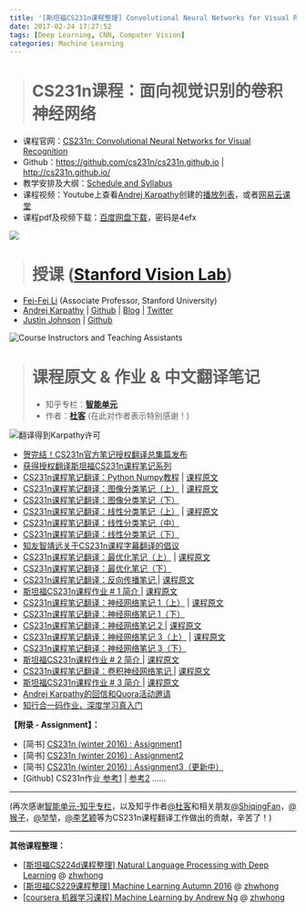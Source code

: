 ```yaml
---
title: '[斯坦福CS231n课程整理] Convolutional Neural Networks for Visual Recognition(附翻译，作业)'
date: 2017-02-24 17:27:52
tags: [Deep Learning, CNN, Computer Vision]
categories: Machine Learning
---
```


> # CS231n课程：面向视觉识别的卷积神经网络

- 课程官网：[CS231n: Convolutional Neural Networks for Visual Recognition](http://cs231n.stanford.edu/)
- Github：https://github.com/cs231n/cs231n.github.io | http://cs231n.github.io/
- 教学安排及大纲：[Schedule and Syllabus](http://vision.stanford.edu/teaching/cs231n/syllabus.html)
- 课程视频：Youtube上查看[Andrej Karpathy](https://link.zhihu.com/?target=https%3A//www.youtube.com/channel/UCPk8m_r6fkUSYmvgCBwq-sw)创建的[播放列表](https://link.zhihu.com/?target=https%3A//www.youtube.com/playlist%3Flist%3DPLkt2uSq6rBVctENoVBg1TpCC7OQi31AlC)，或者[网易云课堂](http://study.163.com/course/introduction/1003223001.htm#/courseDetail)
- 课程pdf及视频下载：[百度网盘下载](https://pan.baidu.com/s/1eRHH4L8)，密码是4efx

<!--more-->

![](http://upload-images.jianshu.io/upload_images/145616-a0eeadfcd667b7bb.png?imageMogr2/auto-orient/strip%7CimageView2/2/w/1240)

> # 授课 ([Stanford Vision Lab](http://vision.stanford.edu/index.html))

- [Fei-Fei Li](http://vision.stanford.edu/feifeili/) (Associate Professor, Stanford University)
- [Andrej Karpathy](http://cs.stanford.edu/people/karpathy/) | [Github](https://github.com/karpathy) | [Blog](http://karpathy.github.io/) | [Twitter](https://twitter.com/karpathy)
- [Justin Johnson](http://cs.stanford.edu/people/jcjohns/) | [Github](https://github.com/jcjohnson)

![Course Instructors and Teaching Assistants](http://upload-images.jianshu.io/upload_images/145616-df9eb2f6ea9512fb.png?imageMogr2/auto-orient/strip%7CimageView2/2/w/1240)

> # 课程原文 & 作业 & 中文翻译笔记
> - 知乎专栏：[**智能单元**](https://zhuanlan.zhihu.com/intelligentunit)
> - 作者：[**杜客**](https://www.zhihu.com/people/du-ke/answers) (在此对作者表示特别感谢！)

![翻译得到Karpathy许可](http://upload-images.jianshu.io/upload_images/145616-3b415a85af702e04.png?imageMogr2/auto-orient/strip%7CimageView2/2/w/1240)

- [贺完结！CS231n官方笔记授权翻译总集篇发布](https://zhuanlan.zhihu.com/p/21930884?refer=intelligentunit)
- [获得授权翻译斯坦福CS231n课程笔记系列](https://zhuanlan.zhihu.com/p/20870307?refer=intelligentunit)
- [CS231n课程笔记翻译：Python Numpy教程](https://zhuanlan.zhihu.com/p/20878530?refer=intelligentunit) | [课程原文](http://cs231n.github.io/python-numpy-tutorial/)
- [CS231n课程笔记翻译：图像分类笔记（上）](https://zhuanlan.zhihu.com/p/20894041?refer=intelligentunit) | [课程原文](http://cs231n.github.io/classification/)
- [CS231n课程笔记翻译：图像分类笔记（下）](https://zhuanlan.zhihu.com/p/20900216?refer=intelligentunit)
- [CS231n课程笔记翻译：线性分类笔记（上）](https://zhuanlan.zhihu.com/p/20918580?refer=intelligentunit) | [课程原文](http://cs231n.github.io/linear-classify/)
- [CS231n课程笔记翻译：线性分类笔记（中）](https://zhuanlan.zhihu.com/p/20945670?refer=intelligentunit)
- [CS231n课程笔记翻译：线性分类笔记（下）](https://zhuanlan.zhihu.com/p/21102293?refer=intelligentunit)
- [知友智靖远关于CS231n课程字幕翻译的倡议 ](https://zhuanlan.zhihu.com/p/21354230?refer=intelligentunit)
- [CS231n课程笔记翻译：最优化笔记（上）](https://zhuanlan.zhihu.com/p/21360434?refer=intelligentunit) | [课程原文](http://cs231n.github.io/optimization-1/)
- [CS231n课程笔记翻译：最优化笔记（下）](https://zhuanlan.zhihu.com/p/21387326?refer=intelligentunit)
- [CS231n课程笔记翻译：反向传播笔记 ](https://zhuanlan.zhihu.com/p/21407711?refer=intelligentunit) | [课程原文](http://cs231n.github.io/optimization-2/)
- [斯坦福CS231n课程作业 # 1 简介 ](https://zhuanlan.zhihu.com/p/21441838?refer=intelligentunit) | [课程原文](http://cs231n.github.io/assignments2016/assignment1/)
- [CS231n课程笔记翻译：神经网络笔记 1（上）](https://zhuanlan.zhihu.com/p/21462488?refer=intelligentunit) | [课程原文](http://cs231n.github.io/neural-networks-1/)
- [CS231n课程笔记翻译：神经网络笔记 1（下）](https://zhuanlan.zhihu.com/p/21513367?refer=intelligentunit)
- [CS231n课程笔记翻译：神经网络笔记 2 ](https://zhuanlan.zhihu.com/p/21560667?refer=intelligentunit) | [课程原文](http://cs231n.github.io/neural-networks-2/)
- [CS231n课程笔记翻译：神经网络笔记 3（上）](https://zhuanlan.zhihu.com/p/21741716?refer=intelligentunit) | [课程原文](http://cs231n.github.io/neural-networks-3/)
- [CS231n课程笔记翻译：神经网络笔记 3（下）](https://zhuanlan.zhihu.com/p/21798784?refer=intelligentunit)
- [斯坦福CS231n课程作业 # 2 简介 ](https://zhuanlan.zhihu.com/p/21941485?refer=intelligentunit) | [课程原文](http://cs231n.github.io/assignments2016/assignment2/)
- [CS231n课程笔记翻译：卷积神经网络笔记 ](https://zhuanlan.zhihu.com/p/22038289?refer=intelligentunit) | [课程原文](http://cs231n.github.io/convolutional-networks/)
- [斯坦福CS231n课程作业 # 3 简介 ](https://zhuanlan.zhihu.com/p/21946525?refer=intelligentunit) | [课程原文](http://cs231n.github.io/assignments2016/assignment3/)
- [Andrej Karpathy的回信和Quora活动邀请](https://zhuanlan.zhihu.com/p/22282421?refer=intelligentunit)
- [知行合一码作业，深度学习真入门 ](https://zhuanlan.zhihu.com/p/22232836?refer=intelligentunit)


**【附录 - Assignment】：**

- [简书] [CS231n (winter 2016) : Assignment1](http://www.jianshu.com/p/004c99623104)
- [简书] [CS231n (winter 2016) : Assignment2](http://www.jianshu.com/p/9c4396653324)
- [简书] [CS231n (winter 2016) : Assignment3（更新中）](http://www.jianshu.com/p/e46b1aa48886)
- [Github] CS231n作业[ 参考1](https://github.com/MyHumbleSelf/cs231n) | [参考2](https://github.com/dengfy/cs231n) ……


---

(再次感谢[智能单元-知乎专栏](https://zhuanlan.zhihu.com/intelligentunit)，以及知乎作者[@杜客](https://www.zhihu.com/people/du-ke/answers)和相关朋友[@ShiqingFan](https://www.zhihu.com/people/584f06e4ed2edc6007e4793179e7cdc1)，[@猴子](https://www.zhihu.com/people/hmonkey)，[@堃堃](https://www.zhihu.com/people/e7fcc05b0cf8a90a3e676d0206f888c9)，[@李艺颖](https://www.zhihu.com/people/f11e78650e8185db2b013af42fd9a481)等为CS231n课程翻译工作做出的贡献，辛苦了！)

---

**其他课程整理：**

- [[斯坦福CS224d课程整理] Natural Language Processing with Deep Learning](http://www.jianshu.com/p/062d2bbbef93) @ [zhwhong](http://www.jianshu.com/u/38cd2a8c425e)
- [[斯坦福CS229课程整理] Machine Learning Autumn 2016](http://www.jianshu.com/p/0a6ef31ff77a) @ [zhwhong](http://www.jianshu.com/u/38cd2a8c425e)
- [[coursera 机器学习课程] Machine Learning by Andrew Ng](http://www.jianshu.com/p/c68d0df13e0b) @ [zhwhong](http://www.jianshu.com/u/38cd2a8c425e)
